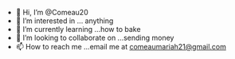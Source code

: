 - 👋 Hi, I’m @Comeau20
- 👀 I’m interested in ... anything
- 🌱 I’m currently learning ...how to bake 
- 💞️ I’m looking to collaborate on ...sending money 
- 📫 How to reach me ...email me at comeaumariah21@gmail.com

<!---
Comeau20/Comeau20 is a ✨ special ✨ repository because its `README.md` (this file) appears on your GitHub profile.
You can click the Preview link to take a look at your changes.
--->
